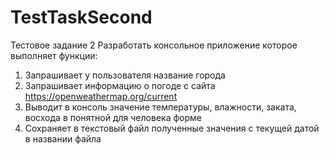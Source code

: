 # TestTaskSecond
Тестовое задание 2 
Разработать консольное приложение которое выполняет функции:
1.	Запрашивает у пользователя название города
2.	Запрашивает информацию о погоде с сайта https://openweathermap.org/current
3.	Выводит в консоль значение температуры, влажности, заката, восхода в понятной для человека форме
4.	Сохраняет в текстовый файл полученные значения с текущей датой в названии файла
